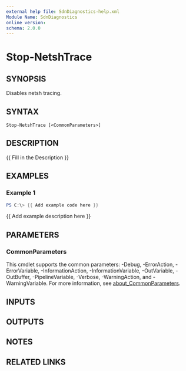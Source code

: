 ```yaml
---
external help file: SdnDiagnostics-help.xml
Module Name: SdnDiagnostics
online version:
schema: 2.0.0
---
```


# Stop-NetshTrace

## SYNOPSIS
Disables netsh tracing.

## SYNTAX

```
Stop-NetshTrace [<CommonParameters>]
```

## DESCRIPTION
{{ Fill in the Description }}

## EXAMPLES

### Example 1
```powershell
PS C:\> {{ Add example code here }}
```

{{ Add example description here }}

## PARAMETERS

### CommonParameters
This cmdlet supports the common parameters: -Debug, -ErrorAction, -ErrorVariable, -InformationAction, -InformationVariable, -OutVariable, -OutBuffer, -PipelineVariable, -Verbose, -WarningAction, and -WarningVariable. For more information, see [about_CommonParameters](http://go.microsoft.com/fwlink/?LinkID=113216).

## INPUTS

## OUTPUTS

## NOTES

## RELATED LINKS
